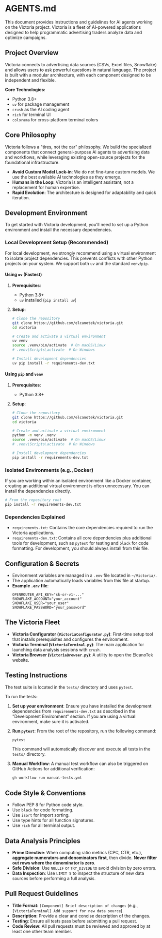 # AGENTS.md

This document provides instructions and guidelines for AI agents working on the Victoria project. Victoria is a fleet of AI-powered applications designed to help programmatic advertising traders analyze data and optimize campaigns.

## Project Overview

Victoria connects to advertising data sources (CSVs, Excel files, Snowflake) and allows users to ask powerful questions in natural language. The project is built with a modular architecture, with each component designed to be independent and flexible.

**Core Technologies:**
- Python 3.8+
- `uv` for package management
- `crush` as the AI coding agent
- `rich` for terminal UI
- `colorama` for cross-platform terminal colors

## Core Philosophy

Victoria follows a "tires, not the car" philosophy. We build the specialized components that connect general-purpose AI agents to advertising data and workflows, while leveraging existing open-source projects for the foundational infrastructure.

- **Avoid Custom Model Lock-in**: We do not fine-tune custom models. We use the best available AI technologies as they emerge.
- **Humans in the Loop**: Victoria is an intelligent assistant, not a replacement for human expertise.
- **Rapid Evolution**: The architecture is designed for adaptability and quick iteration.

## Development Environment

To get started with Victoria development, you'll need to set up a Python environment and install the necessary dependencies.

### Local Development Setup (Recommended)

For local development, we strongly recommend using a virtual environment to isolate project dependencies. This prevents conflicts with other Python projects on your system. We support both `uv` and the standard `venv`/`pip`.

#### Using `uv` (Fastest)

1.  **Prerequisites**:
    - Python 3.8+
    - `uv` installed (`pip install uv`)

2.  **Setup**:
    ```bash
    # Clone the repository
    git clone https://github.com/elcanotek/victoria.git
    cd victoria

    # Create and activate a virtual environment
    uv venv
    source .venv/bin/activate  # On macOS/Linux
    # .venv\Scripts\activate  # On Windows

    # Install development dependencies
    uv pip install -r requirements-dev.txt
    ```

#### Using `pip` and `venv`

1.  **Prerequisites**:
    - Python 3.8+

2.  **Setup**:
    ```bash
    # Clone the repository
    git clone https://github.com/elcanotek/victoria.git
    cd victoria

    # Create and activate a virtual environment
    python -m venv .venv
    source .venv/bin/activate  # On macOS/Linux
    # .venv\Scripts\activate  # On Windows

    # Install development dependencies
    pip install -r requirements-dev.txt
    ```

### Isolated Environments (e.g., Docker)

If you are working within an isolated environment like a Docker container, creating an additional virtual environment is often unnecessary. You can install the dependencies directly.

```bash
# From the repository root
pip install -r requirements-dev.txt
```

### Dependencies Explained

- `requirements.txt`: Contains the core dependencies required to run the Victoria applications.
- `requirements-dev.txt`: Contains all core dependencies plus additional tools for development, such as `pytest` for testing and `black` for code formatting. For development, you should always install from this file.

## Configuration & Secrets

- Environment variables are managed in a `.env` file located in `~/Victoria/`.
- The application automatically loads variables from this file at startup.
- **Example `.env` file**:
  ```
  OPENROUTER_API_KEY="sk-or-v1-..."
  SNOWFLAKE_ACCOUNT="your_account"
  SNOWFLAKE_USER="your_user"
  SNOWFLAKE_PASSWORD="your_password"
  ```

## The Victoria Fleet

- **Victoria Configurator (`VictoriaConfigurator.py`)**: First-time setup tool that installs prerequisites and configures the environment.
- **Victoria Terminal (`VictoriaTerminal.py`)**: The main application for launching data analysis sessions with `crush`.
- **Victoria Browser (`VictoriaBrowser.py`)**: A utility to open the ElcanoTek website.

## Testing Instructions

The test suite is located in the `tests/` directory and uses `pytest`.

To run the tests:

1.  **Set up your environment**: Ensure you have installed the development dependencies from `requirements-dev.txt` as described in the "Development Environment" section. If you are using a virtual environment, make sure it is activated.

2.  **Run `pytest`**: From the root of the repository, run the following command:
    ```bash
    pytest
    ```
    This command will automatically discover and execute all tests in the `tests/` directory.

3.  **Manual Workflow**: A manual test workflow can also be triggered on GitHub Actions for additional verification:
    ```bash
    gh workflow run manual-tests.yml
    ```

## Code Style & Conventions

- Follow PEP 8 for Python code style.
- Use `black` for code formatting.
- Use `isort` for import sorting.
- Use type hints for all function signatures.
- Use `rich` for all terminal output.

## Data Analysis Principles

- **Prime Directive**: When computing ratio metrics (CPC, CTR, etc.), **aggregate numerators and denominators first**, then divide. **Never filter out rows where the denominator is zero**.
- **Safe Division**: Use `NULLIF` or `TRY_DIVIDE` to avoid division by zero errors.
- **Data Inspection**: Use `LIMIT 5` to inspect the structure of new data sources before performing a full analysis.

## Pull Request Guidelines

- **Title Format**: `[Component] Brief description of changes` (e.g., `[VictoriaTerminal] Add support for new data source`).
- **Description**: Provide a clear and concise description of the changes.
- **Testing**: Ensure all tests pass before submitting a pull request.
- **Code Review**: All pull requests must be reviewed and approved by at least one other team member.


